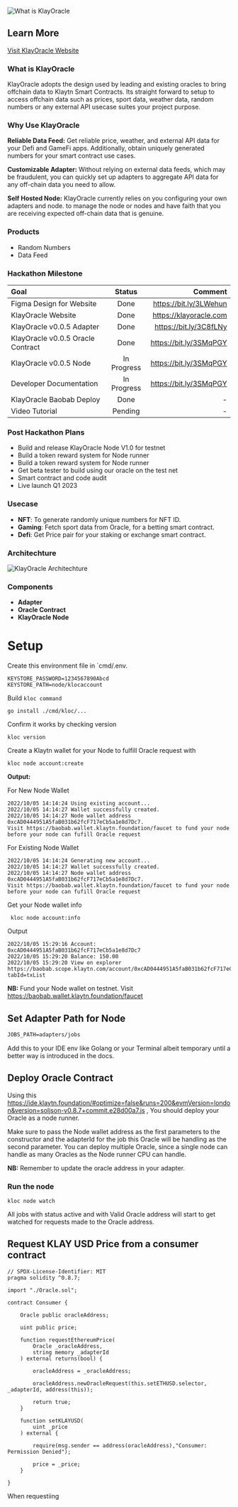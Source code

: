 

![What is KlayOracle](https://s3.amazonaws.com/alofe.oluwafemi/Klay+Oracle+Hero++Banner.jpg)

## Learn More

[Visit KlayOracle Website](https://klayoracle.com)

### What is KlayOracle

KlayOracle adopts the design used by leading and existing oracles to bring offchain data to Klaytn Smart Contracts. Its straight forward to setup to access offchain data such as prices, sport data, weather data, random numbers or any external API usecase suites your project purpose.

### Why Use KlayOracle

**Reliable Data Feed:** Get reliable price, weather, and external API data for your Defi and GameFi apps. Additionally, obtain uniquely generated numbers for your smart contract use cases.

**Customizable Adapter:** Without relying on external data feeds, which may be fraudulent, you can quickly set up adapters to aggregate API data for any off-chain data you need to allow.

**Self Hosted Node:** KlayOracle currently relies on you configuring your own adapters and node. to manage the node or nodes and have faith that you are receiving expected off-chain data that is genuine.

### Products

- Random Numbers
- Data Feed

### Hackathon Milestone

| Goal      | Status | Comment     |
| :---        |    :----:   |          ---: |
| Figma Design for Website      | Done      | https://bit.ly/3LWehun    |
| KlayOracle Website   | Done        | https://klayoracle.com      |
| KlayOracle v0.0.5 Adapter   | Done        | https://bit.ly/3C8fLNy      |
| KlayOracle v0.0.5 Oracle Contract   | Done        | https://bit.ly/3SMqPGY      |
| KlayOracle v0.0.5 Node   | In Progress        | https://bit.ly/3SMqPGY      |
| Developer Documentation   | In Progress        | https://bit.ly/3SMqPGY      |
| KlayOracle Baobab Deploy   | Done        | -      |
| Video Tutorial   | Pending        | -      |

### Post Hackathon Plans
- Build and release KlayOracle Node V1.0 for testnet
- Build a token reward system for Node runner
- Build a token reward system for Node runner
- Get beta tester to build using our oracle on the test net
- Smart contract and code audit
- Live launch Q1 2023


### Usecase
- **NFT**: To generate randomly unique numbers for NFT ID.
- **Gaming**: Fetch sport data from Oracle, for a betting smart contract.
- **Defi**: Get Price pair for your staking or exchange smart contract.

### Architechture
![KlayOracle Architechture](https://www.klayoracle.com/images/define.png)

### Components
- **Adapter**
- **Oracle Contract**
- **KlayOracle Node**


# Setup

Create this environment file in `cmd/.env.

```dotenv
KEYSTORE_PASSWORD=1234567890Abcd
KEYSTORE_PATH=node/klocaccount
```

Build `kloc command`

```console
go install ./cmd/kloc/...
```

Confirm it works by checking version

```console
kloc version
```

Create a Klaytn wallet for your Node to fulfill Oracle request with

```console
kloc node account:create
```

**Output:**

For New Node Wallet

```console
2022/10/05 14:14:24 Using existing account...
2022/10/05 14:14:27 Wallet successfully created.
2022/10/05 14:14:27 Node wallet address 0xcAD0444951A5faB031b62fcF717eCb5a1e8d7Dc7. 
Visit https://baobab.wallet.klaytn.foundation/faucet to fund your node before your node can fufill Oracle request
```

For Existing Node Wallet

```console
2022/10/05 14:14:24 Generating new account...
2022/10/05 14:14:27 Wallet successfully created.
2022/10/05 14:14:27 Node wallet address 0xcAD0444951A5faB031b62fcF717eCb5a1e8d7Dc7. 
Visit https://baobab.wallet.klaytn.foundation/faucet to fund your node before your node can fufill Oracle request

```

Get your Node wallet info

```console
 kloc node account:info
```

Output

```console
2022/10/05 15:29:16 Account: 0xcAD0444951A5faB031b62fcF717eCb5a1e8d7Dc7
2022/10/05 15:29:20 Balance: 150.00
2022/10/05 15:29:20 View on explorer https://baobab.scope.klaytn.com/account/0xcAD0444951A5faB031b62fcF717eCb5a1e8d7Dc7?tabId=txList
```

**NB:** Fund your Node wallet on testnet. Visit https://baobab.wallet.klaytn.foundation/faucet


## Set Adapter Path for Node

```markdown
JOBS_PATH=adapters/jobs
```

Add this to your IDE env like Golang or your Terminal albeit temporary until a better way is introduced in the docs.

## Deploy Oracle Contract

Using this https://ide.klaytn.foundation/#optimize=false&runs=200&evmVersion=london&version=soljson-v0.8.7+commit.e28d00a7.js , You should deploy your Oracle as a node runner.

Make sure to pass the Node wallet address as the first parameters to the constructor and the adapterId for the job this Oracle will be handling as the second parameter. 
You can deploy multiple Oracle, since a single node can handle as many Oracles as the Node runner CPU can handle.

**NB:** Remember to update the oracle address in your adapter.

### Run the node

```console
kloc node watch
```

All jobs with status active and with Valid Oracle address will start to get watched for requests made to the Oracle address.

## Request KLAY USD Price from a consumer contract

```solidity
// SPDX-License-Identifier: MIT
pragma solidity ^0.8.7;

import "./Oracle.sol";

contract Consumer {

    Oracle public oracleAddress;

    uint public price;

    function requestEthereumPrice(
        Oracle _oracleAddress,
        string memory _adapterId
    ) external returns(bool) {

        oracleAddress = _oracleAddress;

        oracleAddress.newOracleRequest(this.setETHUSD.selector, _adapterId, address(this));

        return true;
    }

    function setKLAYUSD(
        uint _price
    ) external {

        require(msg.sender == address(oracleAddress),"Consumer: Permission Denied");

        price = _price;
    }

}
```

When requestiing 
